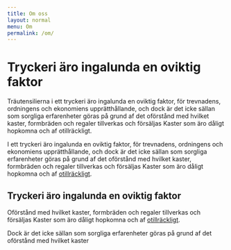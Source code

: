 ```yaml
---
title: Om oss
layout: normal
menu: Om
permalink: /om/
---
```


# Tryckeri äro ingalunda en oviktig faktor
Träutensilierna i ett tryckeri äro ingalunda en oviktig faktor, för trevnadens, ordningens och ekonomiens upprätthållande, och dock är det icke sällan som sorgliga erfarenheter göras på grund af det oförstånd med hvilket kaster, formbräden och regaler tillverkas och försäljas Kaster som äro dåligt hopkomna och af otillräckligt.

I ett tryckeri äro ingalunda en oviktig faktor, för trevnadens, ordningens och ekonomiens upprätthållande, och dock är det icke sällan som sorgliga erfarenheter göras på grund af det oförstånd med hvilket kaster, formbräden och regaler tillverkas och försäljas Kaster som äro dåligt hopkomna och af [otillräckligt](https://jekyllrb.com/).

## Tryckeri äro ingalunda en oviktig faktor
Oförstånd med hvilket kaster, formbräden och regaler tillverkas och försäljas Kaster som äro dåligt hopkomna och af [otillräckligt](https://jekyllrb.com/).

Dock är det icke sällan som sorgliga erfarenheter göras på grund af det oförstånd med hvilket kaster